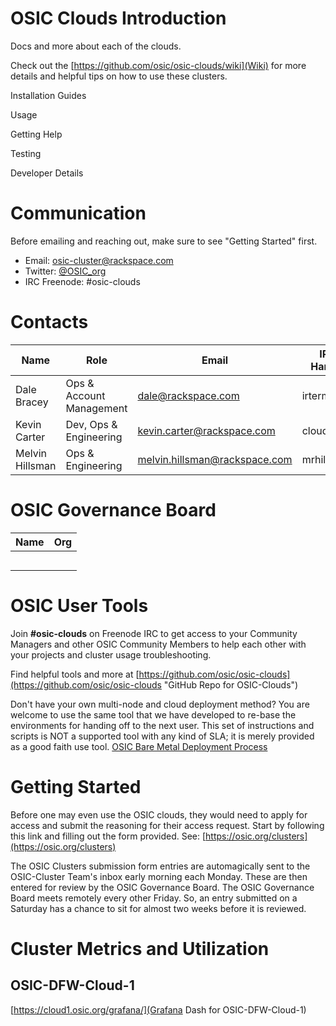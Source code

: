 # OSIC Clouds Introduction
Docs and more about each of the clouds.

Check out the [https://github.com/osic/osic-clouds/wiki](Wiki) for more details and helpful tips on how to use these clusters.



Installation Guides

Usage

Getting Help

Testing

Developer Details

# Communication
Before emailing and reaching out, make sure to see "Getting Started" first.
 - Email: osic-cluster@rackspace.com
 - Twitter: [@OSIC_org](https://twitter.com/OSIC_org)
 - IRC Freenode: #osic-clouds

# Contacts
| Name | Role | Email | IRC Handle | Twitter |
| --- | --- | --- | --- | --- |
| Dale Bracey | Ops & Account Management | dale@rackspace.com | irtermite | [@irtermite](https://twitter.com/irtermite) |
| Kevin Carter | Dev, Ops & Engineering | kevin.carter@rackspace.com | cloudnull | [@cloudnull](https://twitter.com/cloudnull) |
| Melvin Hillsman | Ops & Engineering | melvin.hillsman@rackspace.com | mrhillsman | [@mrhillsman](https://twitter.com/mrhillsman) |
 
# OSIC Governance Board
| Name | Org |
| --- | --- |
|  |  |
|  |  |
|  |  |
|  |  |
|  |  |

# OSIC User Tools
Join **#osic-clouds** on Freenode IRC to get access to your Community Managers and other OSIC Community Members to help each other with your projects and cluster usage troubleshooting.

Find helpful tools and more at [https://github.com/osic/osic-clouds](https://github.com/osic/osic-clouds "GitHub Repo for OSIC-Clouds")

Don't have your own multi-node and cloud deployment method? You are welcome to use the same tool that we have developed to re-base the environments for handing off to the next user. This set of instructions and scripts is NOT a supported tool with any kind of SLA; it is merely provided as a good faith use tool. [OSIC Bare Metal Deployment Process](https://github.com/osic/osic-bare-metal-deployment-process)

# Getting Started
Before one may even use the OSIC clouds, they would need to apply for access and submit the reasoning for their access request. Start by following this link and filling out the form provided. See: [https://osic.org/clusters](https://osic.org/clusters)

The OSIC Clusters submission form entries are automagically sent to the OSIC-Cluster Team's inbox early morning each Monday. These are then entered for review by the OSIC Governance Board. The OSIC Governance Board meets remotely every other Friday. So, an entry submitted on a Saturday has a chance to sit for almost two weeks before it is reviewed. 

# Cluster Metrics and Utilization
## OSIC-DFW-Cloud-1
[https://cloud1.osic.org/grafana/](Grafana Dash for OSIC-DFW-Cloud-1)